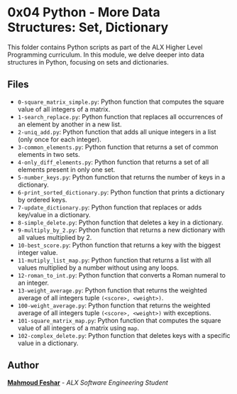# 0x04 Python - More Data Structures: Set, Dictionary

This folder contains Python scripts as part of the ALX Higher Level Programming curriculum. In this module, we delve deeper into data structures in Python, focusing on sets and dictionaries.

## Files

- `0-square_matrix_simple.py`: Python function that computes the square value of all integers of a matrix.
- `1-search_replace.py`: Python function that replaces all occurrences of an element by another in a new list.
- `2-uniq_add.py`: Python function that adds all unique integers in a list (only once for each integer).
- `3-common_elements.py`: Python function that returns a set of common elements in two sets.
- `4-only_diff_elements.py`: Python function that returns a set of all elements present in only one set.
- `5-number_keys.py`: Python function that returns the number of keys in a dictionary.
- `6-print_sorted_dictionary.py`: Python function that prints a dictionary by ordered keys.
- `7-update_dictionary.py`: Python function that replaces or adds key/value in a dictionary.
- `8-simple_delete.py`: Python function that deletes a key in a dictionary.
- `9-multiply_by_2.py`: Python function that returns a new dictionary with all values multiplied by 2.
- `10-best_score.py`: Python function that returns a key with the biggest integer value.
- `11-mutiply_list_map.py`: Python function that returns a list with all values multiplied by a number without using any loops.
- `12-roman_to_int.py`: Python function that converts a Roman numeral to an integer.
- `13-weight_average.py`: Python function that returns the weighted average of all integers tuple `(<score>, <weight>)`.
- `100-weight_average.py`: Python function that returns the weighted average of all integers tuple `(<score>, <weight>)` with exceptions.
- `101-square_matrix_map.py`: Python function that computes the square value of all integers of a matrix using `map`.
- `102-complex_delete.py`: Python function that deletes keys with a specific value in a dictionary.

## Author

**[Mahmoud Feshar](https://github.com/mahfeshar)** - *ALX Software Engineering Student*
